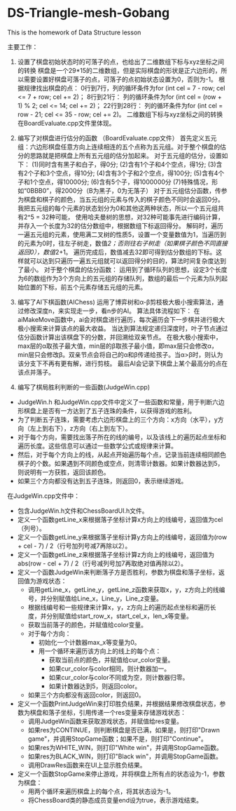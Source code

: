 # DS-Triangle-mesh-Gobang
This is the homework of Data Structure lesson

主要工作：
1. 设置了棋盘初始状态时的可落子的点，也给出了二维数组下标与xyz坐标之间的转换
    棋盘是一个29*15的二维数组，但是实际棋盘的形状是正六边形的，所以需要设置好棋盘可落子的点，可落子的点初始状态设置为0，否则为-1。
    根据规律找出棋盘的点：
    0行到7行，列的循环条件为for (int cel = 7 - row; cel <= 7 + row; cel += 2)；
    8行到21行： 列的循环条件为for (int cel = (row + 1) % 2; cel <= 14; cel += 2)；
    22行到28行： 列的循环条件为for (int cel = row - 21; cel <= 35 - row; cel += 2)。
    二维数组下标与xyz坐标之间的转换在BoardEvaluate.cpp文件里体现。
2. 编写了对棋盘进行估分的函数 （BoardEvaluate.cpp文件）
    首先定义五元组：六边形棋盘任意方向上连续相连的五个点称为五元组。对于整个棋盘的估分的思路就是把棋盘上所有五元组的估分加起来。
对于五元组的估分，设置如下：
   (1)同时含有黑子和白子，得0分;
   (2)含有1个子和4个空点，得1分;
   (3)含有2个子和3个空点，得10分;
   (4)含有3个子和2个空点，得100分;
   (5)含有4个子和1个空点，得10000分;
   (6)含有5个子，得1000000分
   (7)特殊情况，形如“0BBB0”，得2000分（B为黑子，0为无落子）
对于五元组估分函数，传参为棋盘和棋子的颜色，当五元组的元素与传入的棋子颜色不同时会返回0分。 
我把五元组的每个元素的状态划分为0和其他这两种状态，所以一个五元组共有2^5 = 32种可能，
使用哈夫曼树的思想，对32种可能事先进行编码计算，并存入一个长度为32的估分数组中，根据数组下标返回得分。
解码时，遍历一遍五元组的元素，使用满二叉树的性质5，设置一个变量数值为1，当遍历到的元素为0时，往左子树走，数值*2；否则往右子树走（如果棋子颜色不同直接返回0），数值*2+1。
遍历完成后，数值减去32即可得到估分数组的下标。这样就可以达到只遍历一遍五元组就可以返回得分的目的，算法时间复杂度达到了最小。
对于整个棋盘的估分函数：
运用到了循环队列的思想，设定3个长度为6的数组作为3个方向上的五元组的存储队列，数组的最后一个元素为队列起始位置的下标，前五个元素存储五元组的元素。

3. 编写了AI下棋函数(AIChess)
   运用了博弈树和α-β剪枝极大极小搜索算法，通过修改深度n，来实现走一步，看n步的AI。
   算法具体流程如下：
   在aiMakeMove函数中，ai会对棋盘进行遍历，每次遍历会下一步棋并进行极大极小搜索来计算该点的最大收益。
   当达到算法规定递归深度时，叶子节点通过估分函数计算出该棋盘下的分数，并回溯给双亲节点。
   在极大极小搜索中，max层的α取孩子最大值，min层的β取孩子最小值，即max层只会修改α，min层只会修改β。双亲节点会将自己的α和β传递给孩子。当α>β时，则认为该分支下不再有更有解，进行剪枝。
   最后AI会记录下棋盘上某个最高分的点在该点并落子。

4. 编写了棋局胜利判断的一些函数(JudgeWin.cpp)
- JudgeWin.h 和JudgeWin.cpp文件中定义了一些函数和常量，用于判断六边形棋盘上是否有一方达到了五子连珠的条件，以获得游戏的胜利。
- 为了判断五子连珠，需要考虑六边形棋盘上的三个方向：x方向（水平），y方向（左上到右下），z方向（右上到左下）。 
- 对于每个方向，需要找出落子所在的线的编号，以及该线上的遍历起点坐标和遍历长度。这些信息可以通过一些数学公式或规律来计算。
- 然后，对于每个方向上的线，从起点开始遍历每个点，记录当前连续相同颜色棋子的个数。如果遇到不同颜色或空点，则清零计数器。如果计数器达到5，则说明有一方获胜，返回该颜色。
- 如果三个方向都没有达到五子连珠，则返回0，表示继续游戏。

在JudgeWin.cpp文件中：
- 包含JudgeWin.h文件和ChessBoardUI.h文件。
- 定义一个函数getLine_x来根据落子坐标计算x方向上的线编号，返回值为cel（列号）。
- 定义一个函数getLine_y来根据落子坐标计算y方向上的线编号，返回值为(row + cel - 7) / 2（行号加列号减7再除以2）。
- 定义一个函数getLine_z来根据落子坐标计算z方向上的线编号，返回值为abs(row - cel + 7) / 2（行号减列号加7再取绝对值再除以2）。
- 定义一个函数JudgeWin来判断落子方是否胜利，参数为棋盘和落子坐标，返回值为游戏状态：
    - 调用getLine_x，getLine_y，getLine_z函数来获取x，y，z方向上的线编号，并分别赋值给Line_x，Line_y，Line_z变量。
    - 根据线编号和一些规律来计算x，y，z方向上的遍历起点坐标和遍历长度，并分别赋值给start_row_x，start_cel_x，len_x等变量。
    - 获取当前落子的颜色，并赋值给color变量。
    - 对于每个方向：
        - 初始化一个计数器max_x等变量为0。
        - 用一个循环来遍历该方向上的线上的每个点：
            - 获取当前点的颜色，并赋值给cur_color变量。
            - 如果cur_color与color相同，则计数器加一。
            - 如果cur_color与color不同或为空，则计数器归零。
            - 如果计数器达到5，则返回color。
    - 如果三个方向都没有返回color，则返回0。
- 定义一个函数PrintJudgeWin来打印胜负结果，并根据结果修改棋盘状态，参数为棋盘和落子坐标，引用传递一个res变量来存储游戏状态：
    - 调用JudgeWin函数来获取游戏状态，并赋值给res变量。
    - 如果res为CONTINUE，则判断棋盘是否已满，如果是，则打印"Drawn game"，并调用StopGame函数；如果不是，则打印"Continue"。
    - 如果res为WHITE_WIN，则打印"White win"，并调用StopGame函数。
    - 如果res为BLACK_WIN，则打印"Black win"，并调用StopGame函数。
    - 调用DrawRes函数来在UI上显示胜负结果。
- 定义一个函数StopGame来停止游戏，并将棋盘上所有点的状态设为-1，参数为棋盘：
    - 用两个循环来遍历棋盘上的每个点，将其状态设为-1。
    - 将ChessBoard类的静态成员变量end设为true，表示游戏结束。